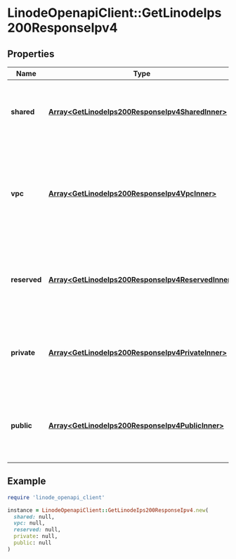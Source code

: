 # LinodeOpenapiClient::GetLinodeIps200ResponseIpv4

## Properties

| Name | Type | Description | Notes |
| ---- | ---- | ----------- | ----- |
| **shared** | [**Array&lt;GetLinodeIps200ResponseIpv4SharedInner&gt;**](GetLinodeIps200ResponseIpv4SharedInner.md) | __Read-only__ A list of shared IP Address objects assigned to this Linode. | [optional][readonly] |
| **vpc** | [**Array&lt;GetLinodeIps200ResponseIpv4VpcInner&gt;**](GetLinodeIps200ResponseIpv4VpcInner.md) | __Read-only__ A list of Virtual Private Cloud (VPC)-specific addresses or ranges for the Linode. | [optional][readonly] |
| **reserved** | [**Array&lt;GetLinodeIps200ResponseIpv4ReservedInner&gt;**](GetLinodeIps200ResponseIpv4ReservedInner.md) | __Read-only__ A list of reserved IP Address objects belonging to this Linode. | [optional][readonly] |
| **private** | [**Array&lt;GetLinodeIps200ResponseIpv4PrivateInner&gt;**](GetLinodeIps200ResponseIpv4PrivateInner.md) | __Read-only__ A list of private IP Address objects belonging to this Linode. | [optional][readonly] |
| **public** | [**Array&lt;GetLinodeIps200ResponseIpv4PublicInner&gt;**](GetLinodeIps200ResponseIpv4PublicInner.md) | __Read-only__ A list of public IP Address objects belonging to this Linode. | [optional][readonly] |

## Example

```ruby
require 'linode_openapi_client'

instance = LinodeOpenapiClient::GetLinodeIps200ResponseIpv4.new(
  shared: null,
  vpc: null,
  reserved: null,
  private: null,
  public: null
)
```

